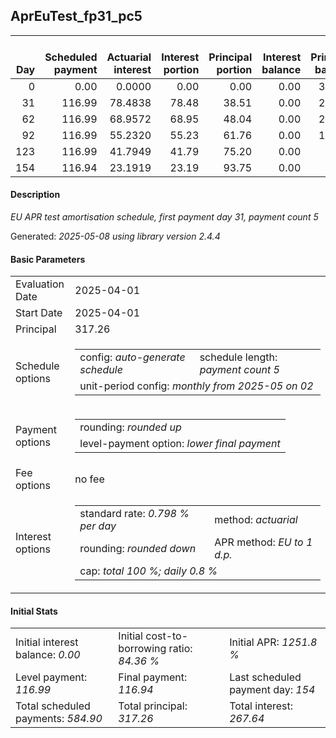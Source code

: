 <h2>AprEuTest_fp31_pc5</h2>
<table>
    <thead style="vertical-align: bottom;">
        <th style="text-align: right;">Day</th>
        <th style="text-align: right;">Scheduled payment</th>
        <th style="text-align: right;">Actuarial interest</th>
        <th style="text-align: right;">Interest portion</th>
        <th style="text-align: right;">Principal portion</th>
        <th style="text-align: right;">Interest balance</th>
        <th style="text-align: right;">Principal balance</th>
        <th style="text-align: right;">Total actuarial interest</th>
        <th style="text-align: right;">Total interest</th>
        <th style="text-align: right;">Total principal</th>
    </thead>
    <tr style="text-align: right;">
        <td class="ci00">0</td>
        <td class="ci01" style="white-space: nowrap;">0.00</td>
        <td class="ci02">0.0000</td>
        <td class="ci03">0.00</td>
        <td class="ci04">0.00</td>
        <td class="ci05">0.00</td>
        <td class="ci06">317.26</td>
        <td class="ci07">0.0000</td>
        <td class="ci08">0.00</td>
        <td class="ci09">0.00</td>
    </tr>
    <tr style="text-align: right;">
        <td class="ci00">31</td>
        <td class="ci01" style="white-space: nowrap;">116.99</td>
        <td class="ci02">78.4838</td>
        <td class="ci03">78.48</td>
        <td class="ci04">38.51</td>
        <td class="ci05">0.00</td>
        <td class="ci06">278.75</td>
        <td class="ci07">78.4838</td>
        <td class="ci08">78.48</td>
        <td class="ci09">38.51</td>
    </tr>
    <tr style="text-align: right;">
        <td class="ci00">62</td>
        <td class="ci01" style="white-space: nowrap;">116.99</td>
        <td class="ci02">68.9572</td>
        <td class="ci03">68.95</td>
        <td class="ci04">48.04</td>
        <td class="ci05">0.00</td>
        <td class="ci06">230.71</td>
        <td class="ci07">147.4410</td>
        <td class="ci08">147.43</td>
        <td class="ci09">86.55</td>
    </tr>
    <tr style="text-align: right;">
        <td class="ci00">92</td>
        <td class="ci01" style="white-space: nowrap;">116.99</td>
        <td class="ci02">55.2320</td>
        <td class="ci03">55.23</td>
        <td class="ci04">61.76</td>
        <td class="ci05">0.00</td>
        <td class="ci06">168.95</td>
        <td class="ci07">202.6729</td>
        <td class="ci08">202.66</td>
        <td class="ci09">148.31</td>
    </tr>
    <tr style="text-align: right;">
        <td class="ci00">123</td>
        <td class="ci01" style="white-space: nowrap;">116.99</td>
        <td class="ci02">41.7949</td>
        <td class="ci03">41.79</td>
        <td class="ci04">75.20</td>
        <td class="ci05">0.00</td>
        <td class="ci06">93.75</td>
        <td class="ci07">244.4678</td>
        <td class="ci08">244.45</td>
        <td class="ci09">223.51</td>
    </tr>
    <tr style="text-align: right;">
        <td class="ci00">154</td>
        <td class="ci01" style="white-space: nowrap;">116.94</td>
        <td class="ci02">23.1919</td>
        <td class="ci03">23.19</td>
        <td class="ci04">93.75</td>
        <td class="ci05">0.00</td>
        <td class="ci06">0.00</td>
        <td class="ci07">267.6597</td>
        <td class="ci08">267.64</td>
        <td class="ci09">317.26</td>
    </tr>
</table>
<h4>Description</h4>
<p><i>EU APR test amortisation schedule, first payment day 31, payment count 5</i></p>
<p>Generated: <i>2025-05-08 using library version 2.4.4</i></p>
<h4>Basic Parameters</h4>
<table>
    <tr>
        <td>Evaluation Date</td>
        <td>2025-04-01</td>
    </tr>
    <tr>
        <td>Start Date</td>
        <td>2025-04-01</td>
    </tr>
    <tr>
        <td>Principal</td>
        <td>317.26</td>
    </tr>
    <tr>
        <td>Schedule options</td>
        <td>
            <table>
                <tr>
                    <td>config: <i>auto-generate schedule</i></td>
                    <td>schedule length: <i><i>payment count</i> 5</i></td>
                </tr>
                <tr>
                    <td colspan="2" style="white-space: nowrap;">unit-period config: <i>monthly from 2025-05 on 02</i></td>
                </tr>
            </table>
        </td>
    </tr>
    <tr>
        <td>Payment options</td>
        <td>
            <table>
                <tr>
                    <td>rounding: <i>rounded up</i></td>
                </tr>
                <tr>
                    <td>level-payment option: <i>lower&nbsp;final&nbsp;payment</i></td>
                </tr>
            </table>
        </td>
    </tr>
    <tr>
        <td>Fee options</td>
        <td>no fee
        </td>
    </tr>
    <tr>
        <td>Interest options</td>
        <td>
            <table>
                <tr>
                    <td>standard rate: <i>0.798 % per day</i></td>
                    <td>method: <i>actuarial</i></td>
                </tr>
                <tr>
                    <td>rounding: <i>rounded down</i></td>
                    <td>APR method: <i>EU to 1 d.p.</i></td>
                </tr>
                <tr>
                    <td colspan="2">cap: <i>total 100 %; daily 0.8 %</td>
                </tr>
            </table>
        </td>
    </tr>
</table>
<h4>Initial Stats</h4>
<table>
    <tr>
        <td>Initial interest balance: <i>0.00</i></td>
        <td>Initial cost-to-borrowing ratio: <i>84.36 %</i></td>
        <td>Initial APR: <i>1251.8 %</i></td>
    </tr>
    <tr>
        <td>Level payment: <i>116.99</i></td>
        <td>Final payment: <i>116.94</i></td>
        <td>Last scheduled payment day: <i>154</i></td>
    </tr>
    <tr>
        <td>Total scheduled payments: <i>584.90</i></td>
        <td>Total principal: <i>317.26</i></td>
        <td>Total interest: <i>267.64</i></td>
    </tr>
</table>